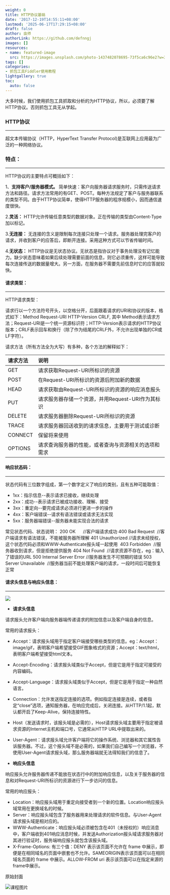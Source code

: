 ```yaml
---
weight: 0
title: HTTP协议基础
date: '2017-12-19T14:55:11+08:00'
lastmod: '2025-06-17T17:29:15+08:00'
draft: false
author: 虫师
authorLink: https://github.com/defnngj
images: []
resources:
- name: featured-image
  src: https://images.unsplash.com/photo-1437482078695-73f5ca6c96e2?w=300
tags: []
categories:
- 抓包工具Fiddler使用教程
lightgallery: true
toc:
  auto: false
---
```




大多时候，我们使用抓包工具抓取和分析的为HTTP协议，所以，必须要了解HTTP协议。否则抓包工具无从学起。

### HTTP协议
---
超文本传输协议（HTTP，HyperText Transfer Protocol)是互联网上应用最为广泛的一种网络协议。

### 特点：
---

HTTP协议的主要特点可概括如下：

1、__支持客户/服务器模式。__
简单快速：客户向服务器请求服务时，只需传送请求方法和路径。请求方法常用的有GET、POST。每种方法规定了客户与服务器联系的类型不同。由于HTTP协议简单，使得HTTP服务器的程序规模小，因而通信速度很快。

2.__灵活：__ HTTP允许传输任意类型的数据对象。正在传输的类型由Content-Type加以标记。

3.__无连接：__ 无连接的含义是限制每次连接只处理一个请求。服务器处理完客户的请求，并收到客户的应答后，即断开连接。采用这种方式可以节省传输时间。

4.__无状态：__ HTTP协议是无状态协议。无状态是指协议对于事务处理没有记忆能力。缺少状态意味着如果后续处理需要前面的信息，则它必须重传，这样可能导致每次连接传送的数据量增大。另一方面，在服务器不需要先前信息时它的应答就较快。

#### 请求类型：
---
HTTP请求类型：

请求行以一个方法符号开头，以空格分开，后面跟着请求的URI和协议的版本，格式如下：Method Request-URI HTTP-Version CRLF, 其中 Method表示请求方法；Request-URI是一个统一资源标识符；HTTP-Version表示请求的HTTP协议版本；CRLF表示回车和换行（除了作为结尾的CRLF外，不允许出现单独的CR或LF字符）。

请求方法（所有方法全为大写）有多种，各个方法的解释如下：

|请求方法	| 说明 |
|:------|:------|
|GET	| 请求获取Request-URI所标识的资源 |
|POST	| 在Request-URI所标识的资源后附加新的数据 |
|HEAD |	请求获取由Request-URI所标识的资源的响应消息报头 |
|PUT  |	请求服务器存储一个资源，并用Request-URI作为其标识 |
|DELETE |	请求服务器删除Request-URI所标识的资源 |
|TRACE	|请求服务器回送收到的请求信息，主要用于测试或诊断 |
|CONNECT|	保留将来使用 |
|OPTIONS|	请求查询服务器的性能，或者查询与资源相关的选项和需求 |


#### 响应状态码：
---

状态代码有三位数字组成，第一个数字定义了响应的类别，且有五种可能取值：

* 1xx：指示信息--表示请求已接收，继续处理
* 2xx：成功--表示请求已被成功接收、理解、接受
* 3xx：重定向--要完成请求必须进行更进一步的操作
* 4xx：客户端错误--请求有语法错误或请求无法实现
* 5xx：服务器端错误--服务器未能实现合法的请求

常见状态代码、状态说明：
200 OK                   //客户端请求成功
400 Bad Request        //客户端请求有语法错误，不能被服务器所理解
401 Unauthorized       //请求未经授权，这个状态代码必须和WWW-Authenticate报头域一起使用 
403 Forbidden          //服务器收到请求，但是拒绝提供服务
404 Not Found          //请求资源不存在，eg：输入了错误的URL
500 Internal Server Error  //服务器发生不可预期的错误
503 Server Unavailable    //服务器当前不能处理客户端的请求，一段时间后可能恢复正常

#### 请求头信息与响应头信息：
---

![](http://img.testclass.net/fiddler_http.png)

* __请求头信息__

请求报头允许客户端向服务器端传递请求的附加信息以及客户端自身的信息。

常用的请求报头：

* Accept：请求报头域用于指定客户端接受哪些类型的信息。eg：Accept：image/gif，表明客户端希望接受GIF图象格式的资源；Accept：text/html，表明客户端希望接受html文本。
* Accept-Encoding：请求报头域类似于Accept，但是它是用于指定可接受的内容编码。
* Accept-Language：请求报头域类似于Accept，但是它是用于指定一种自然语言。
* Connection：允许发送指定连接的选项。例如指定连接是连续，或者指定“close”选项，通知服务器，在响应完成后，关闭连接。从HTTP/1.1起，默认都开启了Keep-Alive，保持连接特性。
* Host（发送请求时，该报头域是必需的），Host请求报头域主要用于指定被请求资源的Internet主机和端口号，它通常从HTTP URL中提取出来的。
* User-Agent：请求报头域允许客户端将它的操作系统、浏览器和其它属性告诉服务器。不过，这个报头域不是必需的，如果我们自己编写一个浏览器，不使用User-Agent请求报头域，那么服务器端就无法得知我们的信息了。

* __响应头信息__

响应报头允许服务器传递不能放在状态行中的附加响应信息，以及关于服务器的信息和对Request-URI所标识的资源进行下一步访问的信息。

常用的响应报头：

* Location：响应报头域用于重定向接受者到一个新的位置。Location响应报头域常用在更换域名的时候。
* Server：响应报头域包含了服务器用来处理请求的软件信息。与User-Agent请求报头域是相对应的。
* WWW-Authenticate：响应报头域必须被包含在401（未授权的）响应消息中，客户端收到401响应消息时候，并发送Authorization报头域请求服务器对其进行验证时，服务端响应报头就包含该报头域。
* X-Frame-Options: 有三个值：DENY 表示该页面不允许在 frame 中展示，即便是在相同域名的页面中嵌套也不允许。SAMEORIGIN表示该页面可以在相同域名页面的 frame 中展示。ALLOW-FROM uri 表示该页面可以在指定来源的frame中展示。




原始封面

![课程图片](https://images.unsplash.com/photo-1437482078695-73f5ca6c96e2?w=300)

